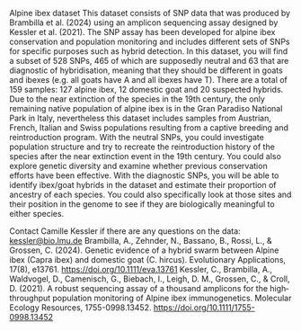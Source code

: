 Alpine ibex dataset
This dataset consists of SNP data that was produced by Brambilla et al. (2024) using an
amplicon sequencing assay designed by Kessler et al. (2021). The SNP assay has been
developed for alpine ibex conservation and population monitoring and includes different sets
of SNPs for specific purposes such as hybrid detection.
In this dataset, you will find a subset of 528 SNPs, 465 of which are supposedly neutral and 63
that are diagnostic of hybridisation, meaning that they should be different in goats and ibexes
(e.g. all goats have A and all ibexes have T). There are a total of 159 samples: 127 alpine ibex, 12
domestic goat and 20 suspected hybrids. Due to the near extinction of the species in the 19th
century, the only remaining native population of alpine ibex is in the Gran Paradiso National
Park in Italy, nevertheless this dataset includes samples from Austrian, French, Italian and Swiss
populations resulting from a captive breeding and reintroduction program.
With the neutral SNPs, you could investigate population structure and try to recreate the
reintroduction history of the species after the near extinction event in the 19th century. You
could also explore genetic diversity and examine whether previous conservation efforts have
been effective.
With the diagnostic SNPs, you will be able to identify ibex/goat hybrids in the dataset and
estimate their proportion of ancestry of each species. You could also specifically look at those
sites and their position in the genome to see if they are biologically meaningful to either
species.


Contact Camille Kessler if there are any questions on the data: kessler@bio.lmu.de
Brambilla, A., Zehnder, N., Bassano, B., Rossi, L., & Grossen, C. (2024). Genetic evidence of a
hybrid swarm between Alpine ibex (Capra ibex) and domestic goat (C. hircus).
Evolutionary Applications, 17(8), e13761. https://doi.org/10.1111/eva.13761
Kessler, C., Brambilla, A., Waldvogel, D., Camenisch, G., Biebach, I., Leigh, D. M., Grossen, C., &
Croll, D. (2021). A robust sequencing assay of a thousand amplicons for the high‐
throughput population monitoring of Alpine ibex immunogenetics. Molecular Ecology
Resources, 1755-0998.13452. https://doi.org/10.1111/1755-0998.13452
